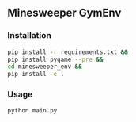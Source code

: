 ## Minesweeper GymEnv

### Installation
```bash
pip install -r requirements.txt && 
pip install pygame --pre && 
cd minesweeper_env && 
pip install -e .
```

### Usage
```bash
python main.py
```